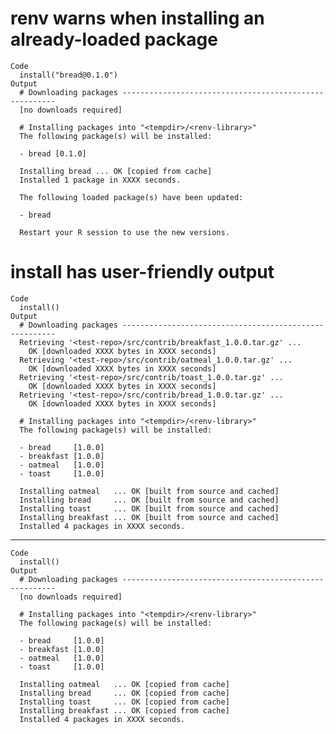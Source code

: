 # renv warns when installing an already-loaded package

    Code
      install("bread@0.1.0")
    Output
      # Downloading packages -------------------------------------------------------
      [no downloads required]
      
      # Installing packages into "<tempdir>/<renv-library>"
      The following package(s) will be installed:
      
      - bread [0.1.0]
      
      Installing bread ... OK [copied from cache]
      Installed 1 package in XXXX seconds.
      
      The following loaded package(s) have been updated:
      
      - bread
      
      Restart your R session to use the new versions.
      

# install has user-friendly output

    Code
      install()
    Output
      # Downloading packages -------------------------------------------------------
      Retrieving '<test-repo>/src/contrib/breakfast_1.0.0.tar.gz' ...
      	OK [downloaded XXXX bytes in XXXX seconds]
      Retrieving '<test-repo>/src/contrib/oatmeal_1.0.0.tar.gz' ...
      	OK [downloaded XXXX bytes in XXXX seconds]
      Retrieving '<test-repo>/src/contrib/toast_1.0.0.tar.gz' ...
      	OK [downloaded XXXX bytes in XXXX seconds]
      Retrieving '<test-repo>/src/contrib/bread_1.0.0.tar.gz' ...
      	OK [downloaded XXXX bytes in XXXX seconds]
      
      # Installing packages into "<tempdir>/<renv-library>"
      The following package(s) will be installed:
      
      - bread     [1.0.0]
      - breakfast [1.0.0]
      - oatmeal   [1.0.0]
      - toast     [1.0.0]
      
      Installing oatmeal   ... OK [built from source and cached]
      Installing bread     ... OK [built from source and cached]
      Installing toast     ... OK [built from source and cached]
      Installing breakfast ... OK [built from source and cached]
      Installed 4 packages in XXXX seconds.

---

    Code
      install()
    Output
      # Downloading packages -------------------------------------------------------
      [no downloads required]
      
      # Installing packages into "<tempdir>/<renv-library>"
      The following package(s) will be installed:
      
      - bread     [1.0.0]
      - breakfast [1.0.0]
      - oatmeal   [1.0.0]
      - toast     [1.0.0]
      
      Installing oatmeal   ... OK [copied from cache]
      Installing bread     ... OK [copied from cache]
      Installing toast     ... OK [copied from cache]
      Installing breakfast ... OK [copied from cache]
      Installed 4 packages in XXXX seconds.

